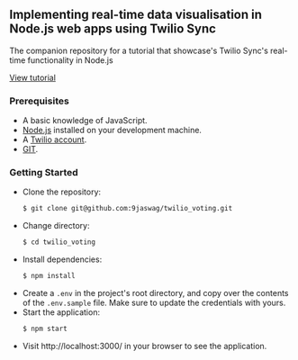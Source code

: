 ## Implementing real-time data visualisation in Node.js web apps using Twilio Sync
The companion repository for a tutorial that showcase's Twilio Sync's real-time functionality in Node.js

[View tutorial](https://www.twilio.com/blog/implementing-real-time-data-visualization-in-node-js-with-sync)

### Prerequisites
- A basic knowledge of JavaScript.
- [Node.js](https://nodejs.org) installed on your development machine.
- A [Twilio account](http://www.twilio.com/referral/bUM2ZB).
- [GIT](https://git-scm.com/downloads).

### Getting Started
- Clone the repository:
  ```sh
  $ git clone git@github.com:9jaswag/twilio_voting.git
  ```
- Change directory:
  ```sh
  $ cd twilio_voting
  ```
- Install dependencies:
  ```sh
  $ npm install
  ```
- Create a `.env` in the project's root directory, and copy over the contents of the `.env.sample` file. Make sure to update the credentials with yours.
- Start the application:
  ```sh
  $ npm start
  ```
- Visit http://localhost:3000/ in your browser to see the application.